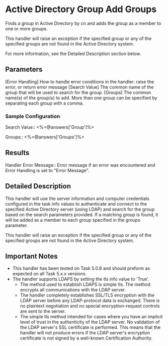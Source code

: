 # Active Directory Group Add Groups
Finds a group in Active Directory by cn and adds the group as a member to one or more groups.

This handler will raise an exception if the specified group or any of the specified groups are not found in the Active Directory system.

For more information, see the Detailed Description section below.

## Parameters
[Error Handling] 
    How to handle error conditions in the handler: raise the error, or return error message
[Search Value]
    The common name of the group that will be used to search for the group.
[Groups]
    The common name(s) of the group(s) to add.  More than one group can be specified by separating each group with a comma.

### Sample Configuration
Search Value::                  <%=@answers['Group']%>

Groups::                        <%=@answers['Groups']%>

## Results
Handler Error Message::     Error message if an error was encountered and Error Handling is set to "Error Message".

## Detailed Description
This handler will use the server information and computer credentials configured in the task info values to authenticate and connect to the specified Active Directory server (using LDAP) and search for the group based on the search parameters provided.  If a matching group is found, it will be added as a member to each group specified in the groups parameter.

This handler will raise an exception if the specified group or any of the specified groups are not found in the Active Directory system.

## Important Notes
* This handler has been tested on Task 5.0.8 and should preform as expected on all Task 5.x.x versions.
* The handler supports LDAPS by setting the tls info value to 'True'.
  * The method used to establish LDAPS is simple tls.  The method encrypts all communications with the LDAP server.
  * The handler completely establishes SSL/TLS encryption with the LDAP server before any LDAP-protocol data is exchanged. There is no plaintext negotiation and no special encryption-request controls are sent to the server.
  * The simple tls method intended for cases where you have an implicit level of trust in the authenticity of the LDAP server. No validation of the LDAP server's SSL certificate is performed. This means that the handler will not produce errors if the LDAP server's encryption certificate is not signed by a well-known Certification Authority.